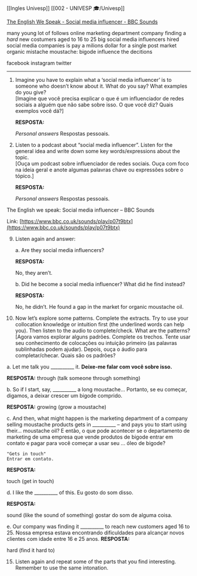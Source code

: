 [[Ingles Univesp]]
[[002 - UNIVESP 🎓/Univesp]]


[The English We Speak - Social media influencer - BBC Sounds](https://www.bbc.co.uk/sounds/play/p07t9btx)

many young 
lot of follows online
marketing department
company finding a *hard* new costumers aged to 16 to 25
big social media influencers
hired social media
companies is pay a milions dollar for a single post
market organic mistache
moustache: bigode
influence the decitions


facebook
instagram
twitter

---
1.  Imagine you have to explain what a ‘social media influencer’ is to someone who doesn’t know about it. What do you say? What examples do you give?  
    [Imagine que você precisa explicar o que é um influenciador de redes sociais a alguém que não sabe sobre isso. O que você diz? Quais exemplos você dá?]
    
    **RESPOSTA:**
    
    *Personal answers*
	Respostas pessoais.
    
  
  
4.  Listen to a podcast about “social media influencer”. Listen for the general idea and write down some key words/expressions about the topic.  
    [Ouça um podcast sobre influenciador de redes sociais. Ouça com foco na ideia geral e anote algumas palavras chave ou expressões sobre o tópico.]
    
    **RESPOSTA:**
    
    *Personal answers*
	Respostas pessoais.
    
  
  

The English we speak: Social media influencer – BBC Sounds

Link: [https://www.bbc.co.uk/sounds/play/p07t9btx](https://www.bbc.co.uk/sounds/play/p07t9btx)

  
9.  Listen again and answer:  
      
    a. Are they social media influencers?
    
    **RESPOSTA:**
    
    No, they aren’t.
    
      
    b. Did he become a social media influencer? What did he find instead?
    
    **RESPOSTA:**
    
    No, he didn’t. He found a gap in the market for organic moustache oil.
    
      
    
  
  
12.  Now let’s explore some patterns. Complete the extracts. Try to use your collocation knowledge or intuition first (the underlined words can help you). Then listen to the audio to complete/check. What are the patterns? [Agora vamos explorar alguns padrões. Complete os trechos. Tente usar seu conhecimento de colocações ou intuição primeiro (as palavras sublinhadas podem ajudar). Depois, ouça o áudio para completar/checar. Quais são os padrões?  


a. Let me talk you __________ it.
    **Deixe-me falar com você sobre isso.**
	
**RESPOSTA:**
    through (talk someone through something)

    
      
   b. So if I start, say, __________ a long moustache…
   Portanto, se eu começar, digamos, a deixar crescer um bigode comprido.
    
   **RESPOSTA:**
       growing (grow a moustache)
    
      
   c. And then, what might happen is the marketing department of a company selling moustache products gets in __________ – and pays you to start using their... moustache oil?
   E então, o que pode acontecer se o departamento de marketing de uma empresa que vende produtos de bigode entrar em contato e pagar para você começar a usar seu ... óleo de bigode?
    
	"Gets in touch"
	Entrar em contato.
	
	
   **RESPOSTA:**
    
   touch (get in touch)
    
      
   d. I like the __________ of this.
   Eu gosto do som disso.
   
    
   **RESPOSTA:**
    
   sound (like the sound of something)
   gostar do som de alguma coisa. 
      
   e. Our company was finding it __________ to reach new customers aged 16 to 25.
    Nossa empresa estava encontrando dificuldades para alcançar novos clientes com idade entre 16 e 25 anos.
   **RESPOSTA:**
    
   hard (find it hard to)
    
  
  
15.  Listen again and repeat some of the parts that you find interesting. Remember to use the same intonation.